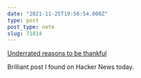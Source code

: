 ```yaml
---
date: "2021-11-25T19:56:54.000Z"
type: post 
post_type: note
slug: 71814
---
```

 [Underrated reasons to be thankful](https://dynomight.net/thanks/)

Brilliant post I found on Hacker News today. 
